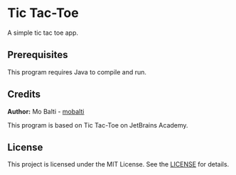 # Tic Tac-Toe
A simple tic tac toe app.

## Prerequisites

This program requires Java to compile and run.

## Credits

**Author:** Mo Balti - [mobalti](https://github.com/mobalti)

This program is based on Tic Tac-Toe on JetBrains Academy.

## License

This project is licensed under the MIT License. See the [LICENSE](https://github.com/mobalic/Tic-Tac-Toe/blob/main/LICENSE) for details.
